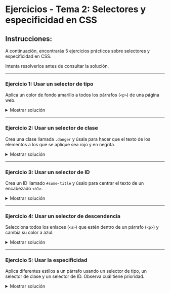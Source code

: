 # **Ejercicios - Tema 2: Selectores y especificidad en CSS**

## **Instrucciones:**
A continuación, encontrarás 5 ejercicios prácticos sobre selectores y especificidad en CSS. 

Intenta resolverlos antes de consultar la solución.

---

### **Ejercicio 1: Usar un selector de tipo**

Aplica un color de fondo amarillo a todos los párrafos (`<p>`) de una página web.

<details><summary>Mostrar solución</summary>

```css
p {
    background-color: yellow;
}
```

</details>

---

### **Ejercicio 2: Usar un selector de clase**

Crea una clase llamada `.danger` y úsala para hacer que el texto de los elementos a los que se aplique sea rojo y en negrita.

<details><summary>Mostrar solución</summary>

```css
.danger {
    color: red;
    font-weight: bold;
}
```
```html
<p class="danger">Este es un párrafo importante.</p>
```

</details>

---

### **Ejercicio 3: Usar un selector de ID**

Crea un ID llamado `#some-title` y úsalo para centrar el texto de un encabezado `<h1>`.

<details><summary>Mostrar solución</summary>

```css
#some-title {
    text-align: center;
}
```
```html
<h1 id="some-title">Este es un título centrado</h1>
```

</details>

---

### **Ejercicio 4: Usar un selector de descendencia**

Selecciona todos los enlaces (`<a>`) que estén dentro de un párrafo (`<p>`) y cambia su color a azul.

<details><summary>Mostrar solución</summary>

```css
p a {
    color: blue;
}
```
```html
<p>Visita <a href="#">este enlace</a> para más información.</p>
```

</details>

---

### **Ejercicio 5: Usar la especificidad**

Aplica diferentes estilos a un párrafo usando un selector de tipo, un selector de clase y un selector de ID. Observa cuál tiene prioridad.

<details><summary>Mostrar solución</summary>

```css
p {
    color: black;
}
.special {
    color: green;
}
#some-id {
    color: red;
}
```
```html
<p id="some-id" class="special">Este párrafo tendrá color rojo por la especificidad del ID.</p>
```

</details>
